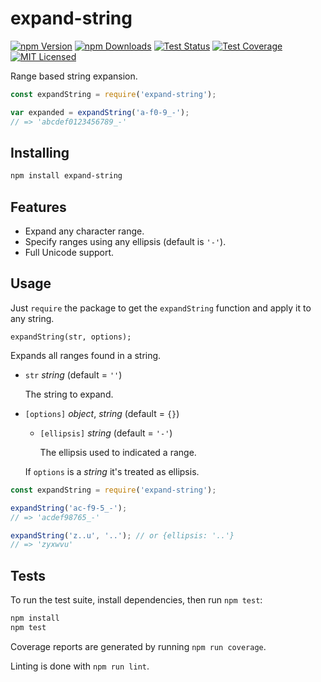 # expand-string

[![npm Version][npm-image]][npm-url]
[![npm Downloads][downloads-image]][downloads-url]
[![Test Status][travis-image]][travis-url]
[![Test Coverage][coveralls-image]][coveralls-url]
[![MIT Licensed][license-image]][license-url]

Range based string expansion.

```js
const expandString = require('expand-string');

var expanded = expandString('a-f0-9_-');
// => 'abcdef0123456789_-'
```

## Installing

```bash
npm install expand-string
```

## Features

- Expand any character range.
- Specify ranges using any ellipsis (default is `'-'`).
- Full Unicode support.

## Usage

Just `require` the package to get the `expandString` function and apply it to any string.

```
expandString(str, options);
```

Expands all ranges found in a string.

- `str` *string* (default = `''`)
  
  The string to expand.
- `[options]` *object*, *string* (default = `{}`)
  
  - `[ellipsis]` *string* (default = `'-'`)
    
    The ellipsis used to indicated a range.
  
  If `options` is a *string* it's treated as ellipsis.

```js
const expandString = require('expand-string');

expandString('ac-f9-5_-');
// => 'acdef98765_-'

expandString('z..u', '..'); // or {ellipsis: '..'}
// => 'zyxwvu'
```

## Tests

To run the test suite, install dependencies, then run `npm test`:

```bash
npm install
npm test
```

Coverage reports are generated by running `npm run coverage`.

Linting is done with `npm run lint`.


[npm-image]: https://img.shields.io/npm/v/expand-string.svg
[npm-url]: https://npmjs.org/package/expand-string
[downloads-image]: https://img.shields.io/npm/dm/expand-string.svg
[downloads-url]: https://npmjs.org/package/expand-string
[travis-image]: https://img.shields.io/travis/maxtruxa/expand-string/master.svg
[travis-url]: https://travis-ci.org/maxtruxa/expand-string
[coveralls-image]: https://img.shields.io/coveralls/maxtruxa/expand-string/master.svg
[coveralls-url]: https://coveralls.io/r/maxtruxa/expand-string?branch=master
[license-image]: https://img.shields.io/badge/license-MIT-blue.svg
[license-url]: https://raw.githubusercontent.com/maxtruxa/expand-string/master/LICENSE

